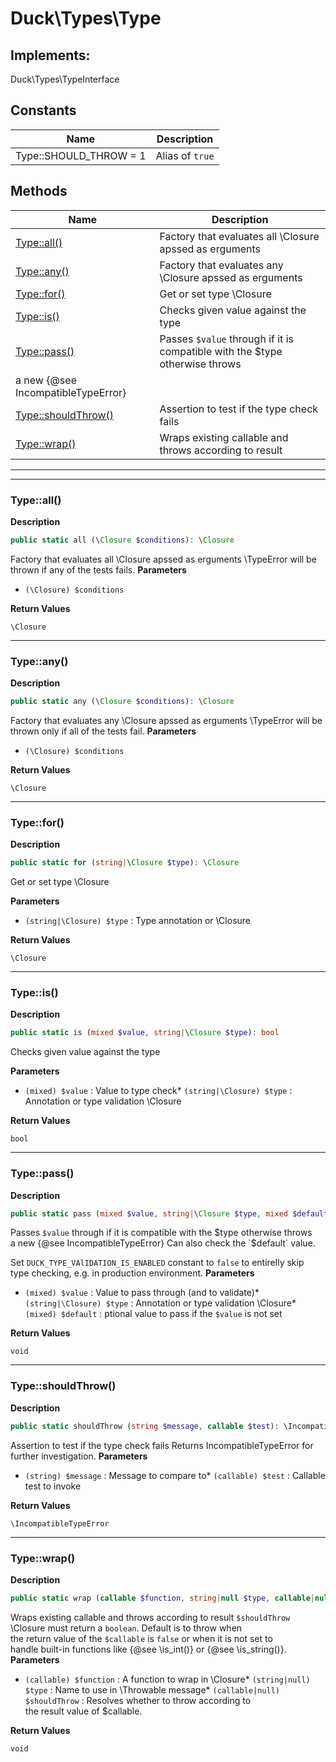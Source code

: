 # Duck\Types\Type


## Implements:
Duck\Types\TypeInterface



## Constants

| Name | Description |
|------|-------------|
|Type::SHOULD_THROW = 1|Alias of `true`|

## Methods

| Name | Description |
|------|-------------|
|[Type::all()](#typeall)|Factory that evaluates all \Closure apssed as erguments|
|[Type::any()](#typeany)|Factory that evaluates any \Closure apssed as erguments|
|[Type::for()](#typefor)|Get or set type \Closure|
|[Type::is()](#typeis)|Checks given value against the type|
|[Type::pass()](#typepass)|Passes `$value` through if it is compatible with the $type otherwise throws
a new {@see IncompatibleTypeError}|
|[Type::shouldThrow()](#typeshouldthrow)|Assertion to test if the type check fails|
|[Type::wrap()](#typewrap)|Wraps existing callable and throws according to result|


---

---

### Type::all()

**Description**


```php
public static all (\Closure $conditions): \Closure
```

Factory that evaluates all \Closure apssed as erguments
\TypeError will be thrown if any of the tests fails.
**Parameters**

* `(\Closure) $conditions`


**Return Values**

`\Closure`




---

### Type::any()

**Description**


```php
public static any (\Closure $conditions): \Closure
```

Factory that evaluates any \Closure apssed as erguments
\TypeError will be thrown only if all of the tests fail.
**Parameters**

* `(\Closure) $conditions`


**Return Values**

`\Closure`




---

### Type::for()

**Description**


```php
public static for (string|\Closure $type): \Closure
```

Get or set type \Closure

**Parameters**

* `(string|\Closure) $type`
: Type annotation or \Closure

**Return Values**

`\Closure`




---

### Type::is()

**Description**


```php
public static is (mixed $value, string|\Closure $type): bool
```

Checks given value against the type

**Parameters**

* `(mixed) $value`
: Value to type check* `(string|\Closure) $type`
: Annotation or type validation \Closure

**Return Values**

`bool`




---

### Type::pass()

**Description**


```php
public static pass (mixed $value, string|\Closure $type, mixed $default): void
```

Passes `$value` through if it is compatible with the $type otherwise throws
a new {@see IncompatibleTypeError}
Can also check the `$default` value.  
  
Set `DUCK_TYPE_VAlIDATION_IS_ENABLED` constant to `false` to entirelly skip  
type checking, e.g. in production environment.
**Parameters**

* `(mixed) $value`
: Value to pass through (and to validate)* `(string|\Closure) $type`
: Annotation or type validation \Closure* `(mixed) $default`
: ptional value to pass if the `$value` is not set

**Return Values**

`void`


---

### Type::shouldThrow()

**Description**


```php
public static shouldThrow (string $message, callable $test): \IncompatibleTypeError
```

Assertion to test if the type check fails
Returns IncompatibleTypeError for further investigation.
**Parameters**

* `(string) $message`
: Message to compare to* `(callable) $test`
: Callable test to invoke

**Return Values**

`\IncompatibleTypeError`




---

### Type::wrap()

**Description**


```php
public static wrap (callable $function, string|null $type, callable|null $shouldThrow): void
```

Wraps existing callable and throws according to result
`$shouldThrow` \Closure must return a `boolean`. Default is to throw when  
the return value of the `$callable` is `false` or when it is not set to  
handle built-in functions like {@see \is_int()} or {@see \is_string()}.
**Parameters**

* `(callable) $function`
: A function to wrap in \Closure* `(string|null) $type`
: Name to use in \Throwable message* `(callable|null) $shouldThrow`
: Resolves whether to throw according to  
the result value of $callable.

**Return Values**

`void`


